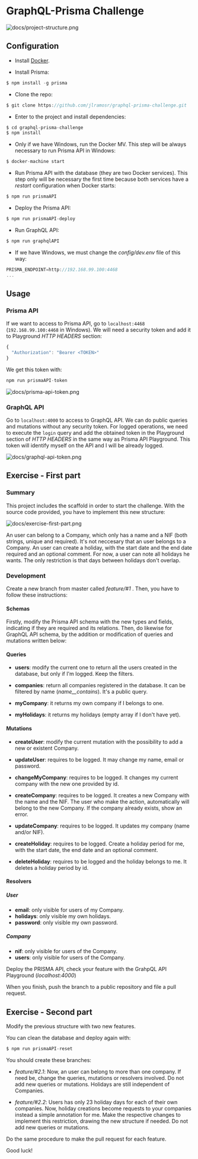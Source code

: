 # GraphQL-Prisma Challenge

![docs/project-structure.png](docs/project-structure.png)

## Configuration

* Install [Docker](https://docs.docker.com/get-started/).

* Install Prisma:

```javascript
$ npm install -g prisma
```

* Clone the repo:

```javascript
$ git clone https://github.com/jlramosr/graphql-prisma-challenge.git
```

* Enter to the project and install dependencies:

```javascript
$ cd graphql-prisma-challenge
$ npm install
```

* Only if we have Windows, run the Docker MV. This step will be always necessary to run Prisma API in Windows:

```javascript
$ docker-machine start
```

* Run Prisma API with the database (they are two Docker services). This step only will be necessary the first time because both services have a *restart* configuration when Docker starts:

```javascript
$ npm run prismaAPI
```

* Deploy the Prisma API:

```javascript
$ npm run prismaAPI-deploy
```

* Run GraphQL API:

```javascript
$ npm run graphqlAPI
```

* If we have Windows, we must change the *config/dev.env* file of this way:

```javascript
PRISMA_ENDPOINT=http://192.168.99.100:4468
...
```

## Usage

### Prisma API

If we want to access to Prisma API, go to `localhost:4468` (`192.168.99.100:4468` in Windows). We will need a security token and add it to Playground *HTTP HEADERS* section:

```javascript
{
  "Authorization": "Bearer <TOKEN>"
}
```

We get this token with:

```javascript
npm run prismaAPI-token
```

![docs/prisma-api-token.png](docs/prisma-api-token.png)

### GraphQL API

Go to `localhost:4000` to access to GraphQL API. We can do public queries and mutations without any security token. For logged operations, we need to execute the `login` query and add the obtained token in the Playground section of *HTTP HEADERS* in the same way as Prisma API Playground. This token will identify myself on the API and I will be already logged.

![docs/graphql-api-token.png](docs/graphql-api-token.png)

## Exercise - First part

### Summary

This project includes the scaffold in order to start the challenge. With the source code provided, you have to implement this new structure:

![docs/exercise-first-part.png](docs/exercise-first-part.png)

An user can belong to a Company, which only has a name and a NIF (both strings, unique and required). It's not neccesary that an user belongs to a Company. An user can create a holiday, with the start date and the end date required and an optional comment. For now, a user can note all holidays he wants. The only restriction is that days between holidays don't overlap. 

### Development

Create a new branch from master called *feature/#1* . Then, you have to follow these instructions:

#### Schemas

Firstly, modify the Prisma API schema with the new types and fields, indicating if they are required and its relations. Then, do likewise for GraphQL API schema, by the addition or modification of queries and mutations written below:

#### Queries

* **users**: modify the current one to return all the users created in the database, but only if I'm logged. Keep the filters.

* **companies**: return all companies registered in the database. It can be filtered by name (*name__contains*). It's a public query.

* **myCompany**: it returns my own company if I belongs to one.

* **myHolidays**: it returns my holidays (empty array if I don't have yet).

#### Mutations

* **createUser**: modify the current mutation with the possibility to add a new or existent Company.

* **updateUser**: requires to be logged. It may change my name, email or password.

* **changeMyCompany**: requires to be logged. It changes my current company with the new one provided by id.

* **createCompany**: requires to be logged. It creates a new Company with the name and the NIF. The user who make the action, automatically will belong to the new Company. If the company already exists, show an error.

* **updateCompany**: requires to be logged. It updates my company (name and/or NIF).

* **createHoliday**: requires to be logged. Create a holiday period for me, with the start date, the end date and an optional comment.

* **deleteHoliday**: requires to be logged and the holiday belongs to me. It deletes a holiday period by id.

#### Resolvers

##### User

* **email**: only visible for users of my Company.
* **holidays**: only visible my own holidays.
* **password**: only visible my own password.

##### Company

* **nif**: only visible for users of the Company.
* **users**: only visible for users of the Company.

Deploy the PRISMA API, check your feature with the GrahpQL API Playground (*localhost:4000*)

When you finish, push the branch to a public repository and file a pull request.

## Exercise - Second part

Modify the previous structure with two new features.

You can clean the database and deploy again with: 

```javascript
$ npm run prismaAPI-reset
```

You should create these branches:

* *feature/#2.1*: Now, an user can belong to more than one company. If need be, change the queries, mutations or resolvers involved. Do not add new queries or mutations. Holidays are still independent of Companies.

* *feature/#2.2*: Users has only 23 holiday days for each of their own companies. Now, holiday creations become requests to your companies instead a simple annotation for me. Make the respective changes to implement this restriction, drawing the new structure if needed. Do not add new queries or mutations.

Do the same procedure to make the pull request for each feature.

Good luck!